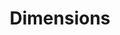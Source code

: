 ---
layout: default
bigquery: https://console.cloud.google.com/bigquery?p=covid-19-dimensions-ai&page=table&d=data&t=publications
contributors: Digital Science, https://www.digital-science.com/
cost: Free for personal, non-commercial use.
description: Dimensions contains more than 100 million publications, ranging from
  articles published in scholarly journals, books and book chapters, to preprints
  and conference proceedings. All publications are contextualized with linked data
  sets, funding, publications, patents, clinical trials, and policy documents. You
  can also view associated categories, funders, institutions, and researcher profiles.
documentation: https://docs.dimensions.ai/bigquery/index.html
last_edit: 04/12/2022, 12:40:24
location: https://www.dimensions.ai/products/free/
maintained_by: Digital Science, https://www.digital-science.com/
schema_fields:
- original_abstract
- funding_eur
- metrics
- pmid
- kind
- language
- date_imported_gbq
- book_series_title
- editors
- end_year
- created_date
- parent_id
- funder_org_countries
- eisbn
- category_rcdc
- funding_chf
- type
- funding_gbp
- established
- date_modified
- funder_org_cities
- name
- funding_usd
- relationships
- funding_cny
- associated_publication_pmid
- acknowledgements
- legal_status
- proceedings_title
- category_icrp_ct
- funder_org_acronyms
- supporting_grant_ids
- phase
- inventor_names
- acronyms
- status
- date_print
- category_icrp_cso
- funding_currency
- assignee_orgs
- funding_cad
- journal
- concepts
- email_address
- altmetrics
- category_bra
- embargo_date
- family_members_ids
- issue
- address
- links
- clinical_trial_ids
- funder_orgs
- category_hra
- categories
- year
- granted_date
- expiration_date
- book_title
- repository_name
- mesh_terms
- family_id
- repository_url
- associated_publication_doi
- application_number
- volume
- subtitles
- cpc
- start_year
- current_assignee_orgs
- research_org_country_names
- authors
- organisation_details
- funding_aud
- associated_publication_arxiv_id
- wikipedia_url
- assignee_countries
- conditions
- filing_status
- filing_year
- granted_year
- cited_by_ids
- grant_number
- open_access_categories_v2
- license
- id
- priority_year
- publisher
- title
- citation_string
- research_org_state_codes
- funder_countries
- category_hrcs_hc
- acronym
- category_for
- repository_id
- jurisdiction
- arxiv_id
- resulting_publication_ids
- researcher_ids
- types
- legal_events
- priority_date
- patent_ids
- open_access_categories
- registry
- original_assignee_countries
- mesh_headings
- resulting_publication_doi
- original_assignee
- expiration_year
- abstract
- conference
- category_sdg
- date_online
- research_org_countries
- publication_year
- gender
- reference_ids
- publication_ids
- active_years
- funding_details
- publication_date
- research_org_cities
- funder_org
- filing_date
- end_date
- associated_publication_id
- linkout
- doi
- isbn
- citations_count
- current_assignee_countries
- citations
- current_assignee
- description
- funding_nzd
- date_normal
- research_orgs
- research_org_state_names
- original_assignee_orgs
- external_ids
- pages
- foa_number
- pmcid
- research_org_city_names
- category_uoa
- aliases
- associated_grant_ids
- category_hrcs_rac
- source_id
- interventions
- funding_jpy
- start_date
- funding_amount
- labels
- date
- journal_lists
- ipcr
- investigators
- family_count
- original_title
- date_inserted
- brief_title
- funder_org_state_codes
shortname: dimensions
tags:
- scholarly literature
- patents
- funding
- clinical trials
- academic profiles
terms_of_use: 'Use of both the Dimensions COVID-19 dataset and full Dimensions dataset
  are subject to the Dimensions Terms of use: https://www.dimensions.ai/policies-terms-legal '
title: Dimensions
uuid: dcff88bd-fe6b-4fdb-8159-809bf9d7bc1c
---